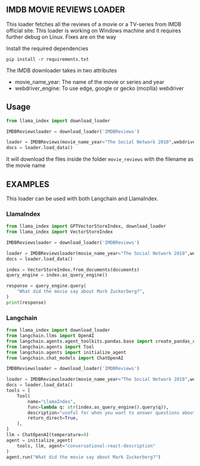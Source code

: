 ## IMDB MOVIE REVIEWS LOADER

This loader fetches all the reviews of a movie or a TV-series from IMDB official site. This loader is working on Windows machine and it requires further debug on Linux. Fixes are on the way

Install the required dependencies

```
pip install -r requirements.txt
```

The IMDB downloader takes in two attributes
* movie_name_year: The name of the movie or series and year
* webdriver_engine: To use edge, google or gecko (mozilla) webdriver

## Usage
```python
from llama_index import download_loader

IMDBReviewsloader = download_loader('IMDBReviews')

loader = IMDBReviews(movie_name_year="The Social Network 2010",webdriver_engine='edge')
docs = loader.load_data()
```

It will download the files inside the folder `movie_reviews` with the filename as the movie name

## EXAMPLES

This loader can be used with both Langchain and LlamaIndex.

### LlamaIndex
```python
from llama_index import GPTVectorStoreIndex, download_loader
from llama_index import VectorStoreIndex

IMDBReviewsloader = download_loader('IMDBReviews')

loader = IMDBReviewsloader(movie_name_year="The Social Network 2010",webdriver_engine='edge')
docs = loader.load_data()

index = VectorStoreIndex.from_documents(documents)
query_engine = index.as_query_engine()

response = query_engine.query(
    "What did the movie say about Mark Zuckerberg?",
)
print(response)

```

### Langchain

```python
from llama_index import download_loader
from langchain.llms import OpenAI
from langchain.agents.agent_toolkits.pandas.base import create_pandas_dataframe_agent
from langchain.agents import Tool
from langchain.agents import initialize_agent
from langchain.chat_models import ChatOpenAI

IMDBReviewsloader = download_loader('IMDBReviews')

loader = IMDBReviewsloader(movie_name_year="The Social Network 2010",webdriver_engine='edge')
docs = loader.load_data()
tools = [
    Tool(
        name="LlamaIndex",
        func=lambda q: str(index.as_query_engine().query(q)),
        description="useful for when you want to answer questions about the movies and their reviews. The input to this tool should be a complete english sentence.",
        return_direct=True,
    ),
]
llm = ChatOpenAI(temperature=0)
agent = initialize_agent(
    tools, llm, agent="conversational-react-description"
)
agent.run("What did the movie say about Mark Zuckerberg?")
```

